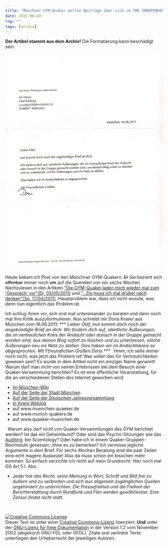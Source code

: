 ```yaml
---
title: "Münchner GYM-Quaker wollen Beiträge über sich im THE INDEPENDENT FRIEND löschen"
date: 2011-06-18
log: ""
tags: [archiv]
---
```

**Der Artikel stammt aus dem Archiv!** Die Formatierung kann beschädigt sein.


![brief_doris_0.jpg](brief_doris_0.jpg)

Heute bekam ich Post von den M&uuml;nchner GYM-Quakern. <strike>Er</strike> Sie bezieht sich <strike>offenbar</strike> immer noch <strike>um</strike> auf die Querelen von vor sechs Wochen. Nachzulesen in den Artikeln <a href="http://www.the-independent-friend.de/?q=node/736">&quot;Die GYM-Quaker laden mich wieder mal zum 'Gespr&auml;ch' vor&quot;(Di, 03/05/2011)</a> und <a href="http://www.the-independent-friend.de/?q=node/727">&quot;...Da muss ich mal dr&uuml;ber nach denken&quot;(So, 17/04/2011)</a>. Hauptproblem war, dass ich nicht wusste, was denn nun eigentlich das Problem ist.
<!--break-->
Ich schlug ihnen vor, sich erst mal untereinander zu beraten und dann noch mal ihre Kritik auszuformulieren. Nun schreibt mir Doris Knaier aus M&uuml;nchen vom 16.06.2011:
*** <i>Lieber Olaf,</i>  <i>nun kommt doch noch der angek&uuml;ndigte Brief an dich:</i>  <i>Wir fordern dich auf, s&auml;mtliche &Auml;u&szlig;erungen, die im vertraulichen Kreis der Andacht oder danach in der Gruppe gemacht worden sind, aus deinen Blog sofort zu l&ouml;schen und zu unterlassen, solche &Auml;u&szlig;erungen neu ins Netz zu stellen.</i>  <i>Dies haben wir im Andachtskreis so abgesprochen.</i>  <i>Mit Ffreundlichen Gr&uuml;&szlig;en</i>  <i>Doris</i> ***
&nbsp;
Hmm, ich sehe immer noch nicht, was jetzt das Problem ist! Was sollen das f&uuml;r <i>Vertraulichkeiten</i> gewesen sein? Es wurde in dem Artikel nicht ein einziger Name genannt! Warum darf man nicht von seinen Erlebnissen bei dem Besuch einer Quaker-Versammlung berichten? Es ist eine &ouml;ffentliche Veranstaltung, f&uuml;r die an verschiedenen Stellen des Internet geworben wird:
<ul>
    <li><a href="http://www.monacomedia.de/muenchenwiki/index.php/Qu%C3%A4ker_-_Religi%C3%B6se_Gesellschaft_der_Freunde">Im M&uuml;nchen-Wiki</a></li>
    <li><a href="http://www.muenchen.de/Stadtleben/Glaube_Kirche/Gottesdienste_Messen/270928/Gottesdienste_in_Muenchen.html">Auf der Seite der Stadt M&uuml;nchen</a></li>
    <li><a href="http://www.rgdf.de//index.php?option=com_content&amp;task=blogsection&amp;id=13&amp;Itemid=62">Auf der Seite der Deutschen Jahresversammlung</a></li>
    <li><a href="http://munichquakers.blogspot.com/">In ihrem Weblog</a></li>
    <li>auf www.muenchen-quaeker.de</li>
    <li>auf www.munich-quakers.de</li>
    <li>auf www.quaeker-muenchen.de</li>
</ul>
&nbsp;
Warum also darf nicht von Quaker-Versammlungen des GYM berichtet werden? Ist das ein Geheimbund? Oder sind das Psycho-Sitzungen wie das <a href="http://de.wikipedia.org/wiki/Auditing_%28Scientology%29#Auditing">Auditing</a>. bei Scientology? Oder habe ich in einem Quaker-Gruppen-Beichtstuhl gesessen, ohne es zu bemerken? Ich vermisse jegliche Argumente in dem Brief. F&uuml;r sechs Wochen Beratung sind die paar Zeilen eine echt magere Ausbeute! Also da muss schon ein bisschen mehr kommen. So einfach verzichte ich nicht auf mein Grundrecht. Hier noch mal GG Art 5 I. Abs.:
&nbsp;
<ul>
    <li><i>Jeder hat das Recht, seine Meinung in Wort, Schrift und Bild frei zu &auml;u&szlig;ern und zu verbreiten und sich aus allgemein zug&auml;nglichen Quellen ungehindert zu unterrichten. Die Pressefreiheit und die Freiheit der Berichterstattung durch Rundfunk und Film werden gew&auml;hrleistet. Eine Zensur findet nicht statt.</i></li>
</ul>
&nbsp;

<a rel="license" href="http://creativecommons.org/licenses/by-sa/3.0/de/"><img alt="Creative Commons License" style="border-width: 0pt;" src="http://i.creativecommons.org/l/by-sa/3.0/de/88x31.png" /></a><br />
Dieser <span xmlns:dc="http://purl.org/dc/elements/1.1/" href="http://purl.org/dc/dcmitype/Text" rel="dc:type">Text</span> ist unter einer <a rel="license" href="http://creativecommons.org/licenses/by-sa/3.0/de/">Creative Commons-Lizenz</a> lizenziert. **Und** unter der <a href="http://de.wikipedia.org/wiki/GFDL">GNU-Lizenz f&uuml;r freie Dokumentation</a> in der Version 1.2 vom November 2002 (abgek&uuml;rzt GNU-FDL oder GFDL). Zitate und verlinkte Texte unterliegen den Urheberrecht der jeweiligen Autoren.
